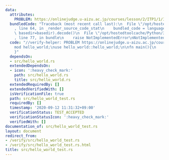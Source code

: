```yaml
---
data:
  attributes:
    PROBLEM: https://onlinejudge.u-aizu.ac.jp/courses/lesson/2/ITP1/1/ITP1_1_A
  bundledCode: "Traceback (most recent call last):\n  File \"/opt/hostedtoolcache/Python/3.8.5/x64/lib/python3.8/site-packages/onlinejudge_verify/documentation/build.py\"\
    , line 64, in _render_source_code_stat\n    bundled_code = language.bundle(stat.path,\
    \ basedir=basedir).decode()\n  File \"/opt/hostedtoolcache/Python/3.8.5/x64/lib/python3.8/site-packages/onlinejudge_verify/languages/rust.py\"\
    , line 77, in bundle\n    raise NotImplementedError\nNotImplementedError\n"
  code: "//verify-helper: PROBLEM https://onlinejudge.u-aizu.ac.jp/courses/lesson/2/ITP1/1/ITP1_1_A\n\
    mod hello_world;\nuse hello_world::hello_world;\n\nfn main(){\n    hello_world();\n\
    }"
  dependsOn:
  - src/hello_world.rs
  extendedDependsOn:
  - icon: ':heavy_check_mark:'
    path: src/hello_world.rs
    title: src/hello_world.rs
  extendedRequiredBy: []
  extendedVerifiedWith: []
  isVerificationFile: true
  path: src/hello_world_test.rs
  requiredBy: []
  timestamp: '2020-09-12 11:31:32+09:00'
  verificationStatus: TEST_ACCEPTED
  verificationStatusIcon: ':heavy_check_mark:'
  verifiedWith: []
documentation_of: src/hello_world_test.rs
layout: document
redirect_from:
- /verify/src/hello_world_test.rs
- /verify/src/hello_world_test.rs.html
title: src/hello_world_test.rs
---
```

